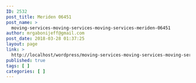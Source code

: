```yaml
---
ID: 2532
post_title: Meriden 06451
post_name: >
  moving-services-moving-services-moving-services-meriden-06451
author: mrgabonijeff@gmail.com
post_date: 2018-03-28 01:37:25
layout: page
link: >
  http://localhost/wordpress/moving-services-moving-services-moving-services-meriden-06451/
published: true
tags: [ ]
categories: [ ]
---
```

